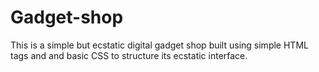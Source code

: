 ﻿# Gadget-shop
This is a simple but ecstatic digital gadget shop built using simple HTML tags and and basic CSS to structure its ecstatic interface.

